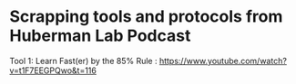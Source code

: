 # Scrapping tools and protocols from Huberman Lab Podcast

Tool 1: Learn Fast(er) by the 85% Rule  : https://www.youtube.com/watch?v=t1F7EEGPQwo&t=116